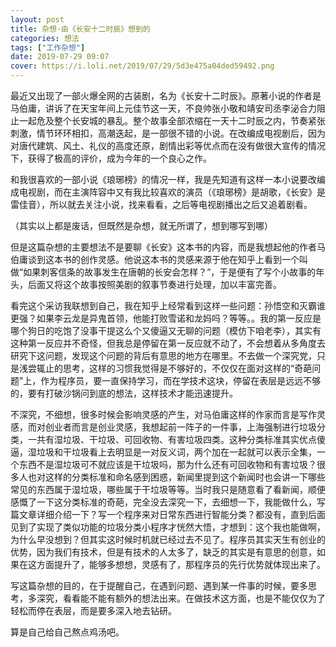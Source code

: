 ```yaml
---
layout: post
title: 杂想·由《长安十二时辰》想到的
categories: 想法
tags: ["工作杂想"]
date: 2019-07-29 09:07
cover: https://i.loli.net/2019/07/29/5d3e475a04ded59492.png
---
```


最近又出现了一部火爆全网的古装剧，名为《长安十二时辰》。原著小说的作者是马伯庸，讲诉了在天宝年间上元佳节这一天，不良帅张小敬和靖安司丞李泌合力阻止一起危及整个长安城的暴乱。整个故事全部浓缩在一天十二时辰之内，节奏紧张刺激，情节环环相扣，高潮迭起，是一部很不错的小说。在改编成电视剧后，因为对唐代建筑、风土、礼仪的高度还原，剧情出彩等优点而在没有做很大宣传的情况下，获得了极高的评价，成为今年的一个良心之作。

和我很喜欢的一部小说《琅琊榜》的情况一样，我是先知道有这样一本小说要改编成电视剧，而在主演阵容中又有我比较喜欢的演员（《琅琊榜》是胡歌，《长安》是雷佳音），所以就去关注小说，找来看看，之后等电视剧播出之后又追着剧看。

（其实以上都是废话，但既然是杂想，就无所谓了，想到哪写到哪）

但是这篇杂想的主要想法不是要聊《长安》这本书的内容，而是我想起他的作者马伯庸谈到这本书的创作灵感。他说这本书的灵感来源于他在知乎上看到一个叫做“如果刺客信条的故事发生在唐朝的长安会怎样？”，于是便有了写个小故事的年头，后面又将这个故事按照美剧的叙事节奏进行处理，加以丰富完善。

看完这个采访我联想到自己，我在知乎上经常看到这样一些问题：孙悟空和灭霸谁更强？如果李云龙是异鬼首领，他能打败雪诺和龙妈吗？等等。。我的第一反应是哪个狗日的吃饱了没事干提这么个又傻逼又无聊的问题（模仿下咱老李），其实有这种第一反应并不奇怪，但我总是停留在第一反应就不动了，不会想着从多角度去研究下这问题，发现这个问题的背后有意思的地方在哪里。不去做一个深究党，只是浅尝辄止的思考，这样的习惯我觉得是不够好的，不仅仅在面对这样的“奇葩问题”上，作为程序员，要一直保持学习，而在学技术这块，停留在表层是远远不够的，要有打破沙锅问到底的想法，这样技术才能迅速提升。

不深究，不细想，很多时候会影响灵感的产生，对马伯庸这样的作家而言是写作灵感，而对创业者而言是创业灵感，我想起前一阵子的一件事，上海强制进行垃圾分类，一共有湿垃圾、干垃圾、可回收物、有害垃圾四类。这种分类标准其实优点傻逼，湿垃圾和干垃圾看上去明显是一对反义词，两个加在一起就可以表示全集，一个东西不是湿垃圾可不就应该是干垃圾吗，那为什么还有可回收物和有害垃圾？很多人也对这样的分类标准和命名感到困惑，新闻里提到这个新闻时也会讲一下哪些常见的东西属于湿垃圾，哪些属于干垃圾等等。当时我只是随意看了看新闻，顺便感慨了一下这分类标准的奇葩，完全没去深究一下，去细想一下，我能做什么，写篇文章详细介绍一下？写一个程序来对日常东西进行智能分类？都没有，直到后面见到了实现了类似功能的垃圾分类小程序才恍然大悟，才想到：这个我也能做啊，为什么早没想到？但其实这时候时机就已经过去不见了。程序员其实天生有创业的优势，因为我们有技术，但是有技术的人太多了，缺乏的其实是有意思的创意，如果在这方面提升了，能够多想想，灵感有了，那程序员的先行优势就体现出来了。

写这篇杂想的目的，在于提醒自己，在遇到问题、遇到某一件事的时候，要多思考，多深究，看看能不能有额外的想法出来。在做技术这方面，也是不能仅仅为了轻松而停在表层，而是要多深入地去钻研。

算是自己给自己熬点鸡汤吧。

